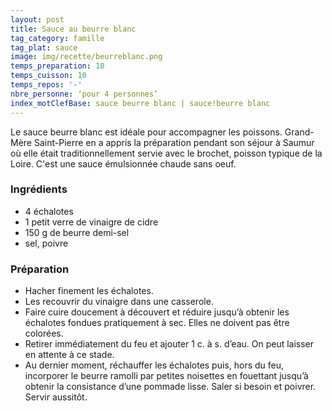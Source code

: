 ```yaml
---
layout: post
title: Sauce au beurre blanc
tag_category: famille
tag_plat: sauce
image: img/recette/beurreblanc.png
temps_preparation: 10
temps_cuisson: 10
temps_repos: '-'
nbre_personne: ‘pour 4 personnes’
index_motClefBase: sauce beurre blanc | sauce!beurre blanc
---
```

Le sauce beurre blanc est idéale pour accompagner les poissons. Grand-Mère Saint-Pierre en a appris la préparation pendant son séjour à Saumur où elle était traditionnellement servie avec le brochet, poisson typique de la Loire. C'est une sauce émulsionnée chaude sans oeuf.

### Ingrédients
* 4 échalotes
* 1 petit verre de vinaigre de cidre
* 150 g de beurre demi-sel
* sel, poivre

### Préparation
* Hacher finement les échalotes.
* Les recouvrir du vinaigre dans une casserole.
* Faire cuire doucement à découvert et réduire jusqu’à obtenir les échalotes fondues pratiquement à sec. Elles ne doivent pas être colorées.
* Retirer immédiatement du feu et ajouter 1 c. à s. d’eau. On peut laisser en attente à ce stade.
* Au dernier moment, réchauffer les échalotes puis, hors du feu, incorporer le beurre ramolli par petites noisettes en fouettant jusqu’à obtenir la consistance d’une pommade lisse. Saler si besoin et poivrer. Servir aussitôt.
